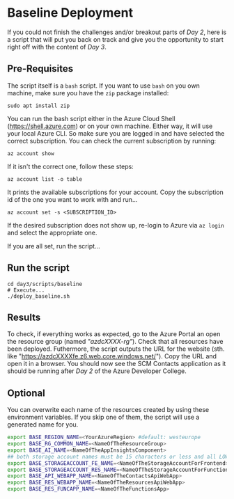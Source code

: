 # Baseline Deployment

If you could not finish the challenges and/or breakout parts of *Day 2*, here is a script that will put you back on track and give you the opportunity to start right off with the content of *Day 3*.

## Pre-Requisites

The script itself is a `bash` script. If you want to use ```bash``` on you own machine, make sure you have the ```zip``` package installed:

```shell
sudo apt install zip
```

You can run the bash script either in the Azure Cloud Shell (https://shell.azure.com) or on your own machine. Either way, it will use your local Azure CLI. So make sure you are logged in and have selected the correct subscription. You can check the current subscription by running:

```shell
az account show
```

If it isn't the correct one, follow these steps:

```shell
az account list -o table
```

It prints the available subscriptions for your account. Copy the subscription id of the one you want to work with and run...

```shell
az account set -s <SUBSCRIPTION_ID>
```

If the desired subscription does not show up, re-login to Azure via ```az login``` and select the appropriate one.

If you are all set, run the script...

## Run the script

```shell
cd day3/scripts/baseline
# Execute...
./deploy_baseline.sh
```

## Results

To check, if everything works as expected, go to the Azure Portal an open the resource group (named _"azdcXXXX-rg"_). Check that all resources have been deployed. Futhermore, the script outputs the URL for the website (sth. like "https://azdcXXXXfe.z6.web.core.windows.net/"). Copy the URL and open it in a browser. You should now see the SCM Contacts application as it should be running after *Day 2* of the Azure Developer College.

## Optional

You can overwrite each name of the resources created by using these environment variables. If you skip one of them, the script will use a generated name for you.

```bash
export BASE_REGION_NAME=<YourAzureRegion> #default: westeurope
export BASE_RG_COMMON_NAME=<NameOfTheResourceGroup>
export BASE_AI_NAME=<NameOfTheAppInsightsComponent>
## both storage account names must be 15 characters or less and all LOWERCASE
export BASE_STORAGEACCOUNT_FE_NAME=<NameOfTheStorageAccountForFrontend>
export BASE_STORAGEACCOUNT_RES_NAME=<NameOfTheStorageAccountForFunctionsAndImages>
export BASE_API_WEBAPP_NAME=<NameOfTheContactsApiWebApp>
export BASE_RES_WEBAPP_NAME=<NameOfTheResourcesApiWebApp>
export BASE_RES_FUNCAPP_NAME=<NameOfTheFunctionsApp>
```